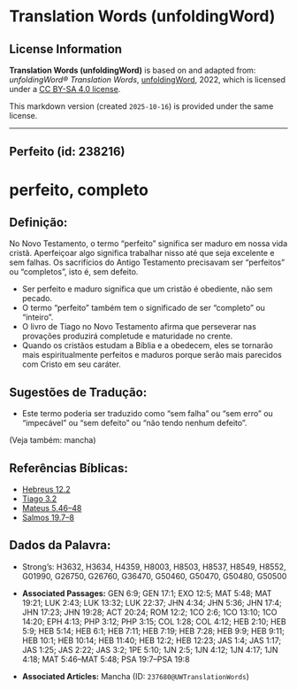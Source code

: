 # Translation Words (unfoldingWord)

## License Information

**Translation Words (unfoldingWord)** is based on and adapted from: _unfoldingWord® Translation Words_, [unfoldingWord](https://unfoldingword.org/utw), 2022, which is licensed under a [CC BY-SA 4.0 license](https://creativecommons.org/licenses/by-sa/4.0/legalcode.en).

This markdown version (created `2025-10-16`) is provided under the same license.



--------------------------------

## Perfeito (id: 238216)

perfeito, completo
==================

Definição:
----------

No Novo Testamento, o termo “perfeito” significa ser maduro em nossa vida cristã. Aperfeiçoar algo significa trabalhar nisso até que seja excelente e sem falhas. Os sacrifícios do Antigo Testamento precisavam ser “perfeitos” ou “completos”, isto é, sem defeito.

* Ser perfeito e maduro significa que um cristão é obediente, não sem pecado.
* O termo “perfeito” também tem o significado de ser “completo” ou “inteiro”.
* O livro de Tiago no Novo Testamento afirma que perseverar nas provações produzirá completude e maturidade no crente.
* Quando os cristãos estudam a Bíblia e a obedecem, eles se tornarão mais espiritualmente perfeitos e maduros porque serão mais parecidos com Cristo em seu caráter.

Sugestões de Tradução:
----------------------

* Este termo poderia ser traduzido como “sem falha” ou “sem erro” ou “impecável” ou “sem defeito” ou “não tendo nenhum defeito”.

(Veja também: mancha)

Referências Bíblicas:
---------------------

* [Hebreus 12\.2](https://ref.ly/Heb12:2)
* [Tiago 3\.2](https://ref.ly/Jas3:2)
* [Mateus 5\.46–48](https://ref.ly/Matt5:46-Matt5:48)
* [Salmos 19\.7–8](https://ref.ly/Ps19:7-Ps19:8)

Dados da Palavra:
-----------------

* Strong’s: H3632, H3634, H4359, H8003, H8503, H8537, H8549, H8552, G01990, G26750, G26760, G36470, G50460, G50470, G50480, G50500

* **Associated Passages:** GEN 6:9; GEN 17:1; EXO 12:5; MAT 5:48; MAT 19:21; LUK 2:43; LUK 13:32; LUK 22:37; JHN 4:34; JHN 5:36; JHN 17:4; JHN 17:23; JHN 19:28; ACT 20:24; ROM 12:2; 1CO 2:6; 1CO 13:10; 1CO 14:20; EPH 4:13; PHP 3:12; PHP 3:15; COL 1:28; COL 4:12; HEB 2:10; HEB 5:9; HEB 5:14; HEB 6:1; HEB 7:11; HEB 7:19; HEB 7:28; HEB 9:9; HEB 9:11; HEB 10:1; HEB 10:14; HEB 11:40; HEB 12:2; HEB 12:23; JAS 1:4; JAS 1:17; JAS 1:25; JAS 2:22; JAS 3:2; 1PE 5:10; 1JN 2:5; 1JN 4:12; 1JN 4:17; 1JN 4:18; MAT 5:46–MAT 5:48; PSA 19:7–PSA 19:8
* **Associated Articles:** Mancha (ID: `237680@UWTranslationWords`)

